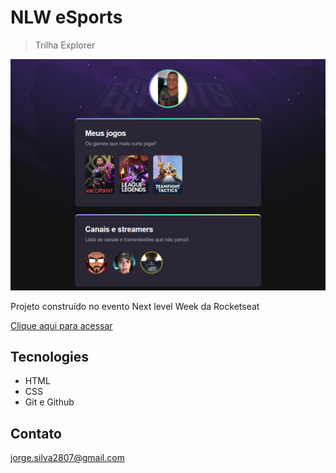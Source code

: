 # NLW eSports 

> Trilha Explorer

![preview](./.github/preview.png)

Projeto construído no evento Next level Week da Rocketseat

[Clique aqui para acessar](https://jorge2807.github.io/nlw-esports-explorer)

## Tecnologies

- HTML
- CSS
- Git e Github

## Contato

jorge.silva2807@gmail.com